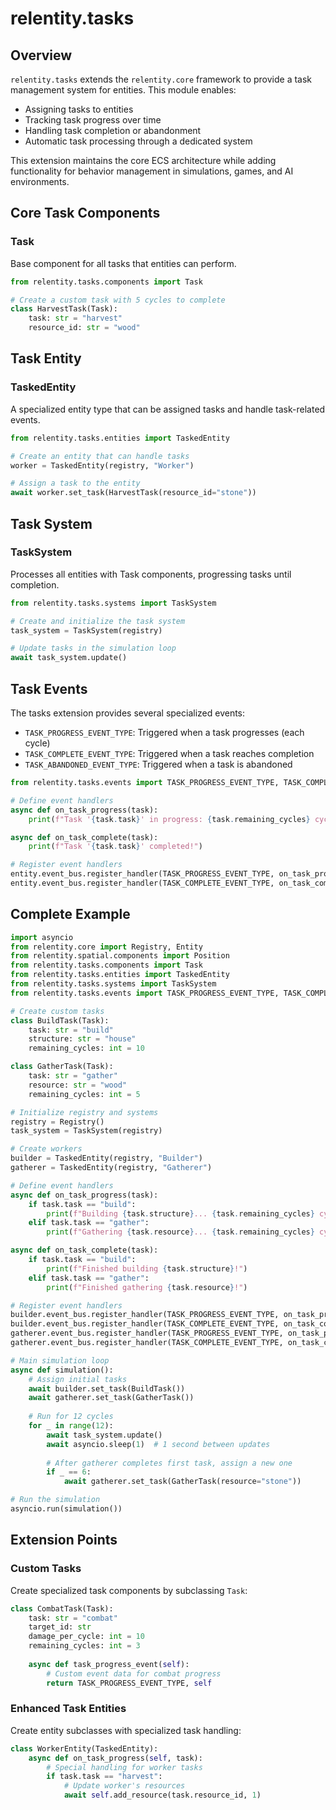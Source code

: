 # relentity.tasks

## Overview

`relentity.tasks` extends the `relentity.core` framework to provide a task management system for entities. This module enables:

- Assigning tasks to entities
- Tracking task progress over time
- Handling task completion or abandonment
- Automatic task processing through a dedicated system

This extension maintains the core ECS architecture while adding functionality for behavior management in simulations, games, and AI environments.

## Core Task Components

### Task

Base component for all tasks that entities can perform.

```python
from relentity.tasks.components import Task

# Create a custom task with 5 cycles to complete
class HarvestTask(Task):
    task: str = "harvest"
    resource_id: str = "wood"
```

## Task Entity

### TaskedEntity

A specialized entity type that can be assigned tasks and handle task-related events.

```python
from relentity.tasks.entities import TaskedEntity

# Create an entity that can handle tasks
worker = TaskedEntity(registry, "Worker")

# Assign a task to the entity
await worker.set_task(HarvestTask(resource_id="stone"))
```

## Task System

### TaskSystem

Processes all entities with Task components, progressing tasks until completion.

```python
from relentity.tasks.systems import TaskSystem

# Create and initialize the task system
task_system = TaskSystem(registry)

# Update tasks in the simulation loop
await task_system.update()
```

## Task Events

The tasks extension provides several specialized events:

- `TASK_PROGRESS_EVENT_TYPE`: Triggered when a task progresses (each cycle)
- `TASK_COMPLETE_EVENT_TYPE`: Triggered when a task reaches completion
- `TASK_ABANDONED_EVENT_TYPE`: Triggered when a task is abandoned

```python
from relentity.tasks.events import TASK_PROGRESS_EVENT_TYPE, TASK_COMPLETE_EVENT_TYPE, TASK_ABANDONED_EVENT_TYPE

# Define event handlers
async def on_task_progress(task):
    print(f"Task '{task.task}' in progress: {task.remaining_cycles} cycles left")

async def on_task_complete(task):
    print(f"Task '{task.task}' completed!")

# Register event handlers
entity.event_bus.register_handler(TASK_PROGRESS_EVENT_TYPE, on_task_progress)
entity.event_bus.register_handler(TASK_COMPLETE_EVENT_TYPE, on_task_complete)
```

## Complete Example

```python
import asyncio
from relentity.core import Registry, Entity
from relentity.spatial.components import Position
from relentity.tasks.components import Task
from relentity.tasks.entities import TaskedEntity
from relentity.tasks.systems import TaskSystem
from relentity.tasks.events import TASK_PROGRESS_EVENT_TYPE, TASK_COMPLETE_EVENT_TYPE

# Create custom tasks
class BuildTask(Task):
    task: str = "build"
    structure: str = "house"
    remaining_cycles: int = 10

class GatherTask(Task):
    task: str = "gather"
    resource: str = "wood"
    remaining_cycles: int = 5

# Initialize registry and systems
registry = Registry()
task_system = TaskSystem(registry)

# Create workers
builder = TaskedEntity(registry, "Builder")
gatherer = TaskedEntity(registry, "Gatherer")

# Define event handlers
async def on_task_progress(task):
    if task.task == "build":
        print(f"Building {task.structure}... {task.remaining_cycles} cycles left")
    elif task.task == "gather":
        print(f"Gathering {task.resource}... {task.remaining_cycles} cycles left")

async def on_task_complete(task):
    if task.task == "build":
        print(f"Finished building {task.structure}!")
    elif task.task == "gather":
        print(f"Finished gathering {task.resource}!")

# Register event handlers
builder.event_bus.register_handler(TASK_PROGRESS_EVENT_TYPE, on_task_progress)
builder.event_bus.register_handler(TASK_COMPLETE_EVENT_TYPE, on_task_complete)
gatherer.event_bus.register_handler(TASK_PROGRESS_EVENT_TYPE, on_task_progress)
gatherer.event_bus.register_handler(TASK_COMPLETE_EVENT_TYPE, on_task_complete)

# Main simulation loop
async def simulation():
    # Assign initial tasks
    await builder.set_task(BuildTask())
    await gatherer.set_task(GatherTask())
    
    # Run for 12 cycles
    for _ in range(12):
        await task_system.update()
        await asyncio.sleep(1)  # 1 second between updates
        
        # After gatherer completes first task, assign a new one
        if _ == 6:
            await gatherer.set_task(GatherTask(resource="stone"))

# Run the simulation
asyncio.run(simulation())
```

## Extension Points

### Custom Tasks

Create specialized task components by subclassing `Task`:

```python
class CombatTask(Task):
    task: str = "combat"
    target_id: str
    damage_per_cycle: int = 10
    remaining_cycles: int = 3
    
    async def task_progress_event(self):
        # Custom event data for combat progress
        return TASK_PROGRESS_EVENT_TYPE, self
```

### Enhanced Task Entities

Create entity subclasses with specialized task handling:

```python
class WorkerEntity(TaskedEntity):
    async def on_task_progress(self, task):
        # Special handling for worker tasks
        if task.task == "harvest":
            # Update worker's resources
            await self.add_resource(task.resource_id, 1)
```
